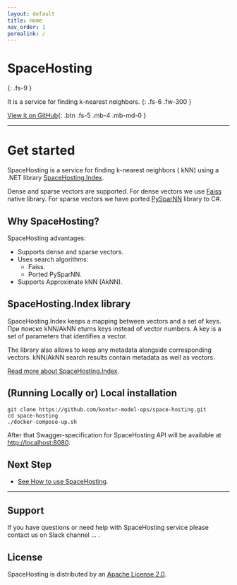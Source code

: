```yaml
---
layout: default
title: Home
nav_order: 1
permalink: /
---
```


# SpaceHosting
{: .fs-9 }

It is a service for finding k-nearest neighbors.
{: .fs-6 .fw-300 }

[View it on GitHub](https://github.com/kontur-model-ops/space-hosting){: .btn .fs-5 .mb-4 .mb-md-0 }

---

# Get started

SpaceHosting is a service for finding k-nearest neighbors ( kNN) using a .NET library [SpaceHosting.Index](https://github.com/kontur-model-ops/space-hosting-index#spacehostingindex). 

Dense and sparse vectors are supported. For dense vectors we use [Faiss](https://github.com/facebookresearch/faiss) native library. For sparse vectors we have ported [PySparNN](https://github.com/facebookresearch/pysparnn) library to C#. 

## Why SpaceHosting? 

SpaceHosting advantages: 
* Supports dense and sparse vectors.
* Uses search algorithms:
  * Faiss.
  * Ported PySparNN.
* Supports Approximate kNN (AkNN).

## SpaceHosting.Index library

SpaceHosting.Index keeps a mapping between vectors and a set of keys. При поиске kNN/AkNN eturns keys instead of vector numbers. A key is a set of parameters that identifies a vector. 

The library also allows to keep any metadata alongside corresponding vectors. kNN/AkNN search results contain metadata as well as vectors. 

[Read more about SpaceHosting.Index](https://github.com/kontur-model-ops/space-hosting-index#spacehostingindex).

## (Running Locally or) Local installation 
```
git clone https://github.com/kontur-model-ops/space-hosting.git 
cd space-hosting 
./docker-compose-up.sh
```
After that Swagger-specification for SpaceHosting API will be available at <http://localhost:8080>.

## Next Step 

* [See How to use SpaceHosting](/Testdoc/how-to-use/how-to-use.html).

---

## Support

If you have questions or need help with SpaceHosting service please contact us on Slack channel … .

## License

SpaceHosting is distributed by an [Apache License 2.0](https://github.com/kontur-model-ops/space-hosting/blob/master/LICENSE).

